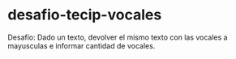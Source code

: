 # desafio-tecip-vocales

Desafío: Dado un texto, devolver el mismo texto con las vocales a mayusculas e informar cantidad de vocales.
